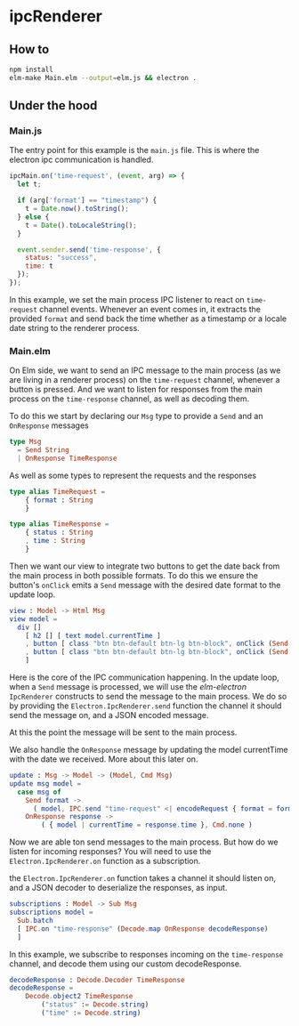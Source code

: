 # ipcRenderer

## How to

```bash
npm install
elm-make Main.elm --output=elm.js && electron .
```

## Under the hood

### Main.js

The entry point for this example is the `main.js` file. This is where the electron ipc communication is handled.

```js
ipcMain.on('time-request', (event, arg) => {
  let t;

  if (arg['format'] == "timestamp") {
    t = Date.now().toString();
  } else {
    t = Date().toLocaleString();
  }

  event.sender.send('time-response', {
    status: "success",
    time: t
  });
});
```

In this example, we set the main process IPC listener to react on `time-request` channel events. Whenever an event comes in, it extracts the provided `format` and send back the time whether as a timestamp or a locale date string to the renderer process.

### Main.elm

On Elm side, we want to send an IPC message to the main process (as we are living in a renderer process) on the `time-request` channel, whenever a button is pressed. And we want to listen for responses from the main process on the `time-response` channel, as well as decoding them.

To do this we start by declaring our `Msg` type to provide a `Send` and an `OnResponse` messages

```elm
type Msg
  = Send String
  | OnResponse TimeResponse
```

As well as some types to represent the requests and the responses

```elm
type alias TimeRequest =
    { format : String
    }

type alias TimeResponse =
    { status : String
    , time : String
    }
```

Then we want our view to integrate two buttons to get the date back from the main process in both possible formats.
To do this we ensure the button's `onClick` emits a `Send` message with the desired date format to the update loop.

```elm
view : Model -> Html Msg
view model =
  div []
    [ h2 [] [ text model.currentTime ]
    , button [ class "btn btn-default btn-lg btn-block", onClick (Send "timestamp") ] [ text "Get timestamp" ]
    , button [ class "btn btn-default btn-lg btn-block", onClick (Send "date") ] [ text "Get date" ]
    ]
```

Here is the core of the IPC communication happening. In the update loop, when a `Send` message is processed, we will use the *elm-electron* `IpcRenderer` constructs to send the message to the main process. We do so by providing the `Electron.IpcRenderer.send` function the channel it should send the message on, and a JSON encoded message.

At this the point the message will be sent to the main process.

We also handle the `OnResponse` message by updating the model currentTime with the date we received. More about this later on.

```elm
update : Msg -> Model -> (Model, Cmd Msg)
update msg model =
  case msg of
    Send format ->
      ( model, IPC.send "time-request" <| encodeRequest { format = format } )
    OnResponse response ->
        ( { model | currentTime = response.time }, Cmd.none )
```

Now we are able ton send messages to the main process. But how do we listen for incoming responses? You will need to use the `Electron.IpcRenderer.on` function as a subscription.

the `Electron.IpcRenderer.on` function takes a channel it should listen on, and a JSON decoder to deserialize the responses, as input.

```elm
subscriptions : Model -> Sub Msg
subscriptions model =
  Sub.batch
  [ IPC.on "time-response" (Decode.map OnResponse decodeResponse)
  ]
```

In this example, we subscribe to responses incoming on the `time-response` channel, and decode them using our custom decodeResponse.

```elm
decodeResponse : Decode.Decoder TimeResponse
decodeResponse =
    Decode.object2 TimeResponse
        ("status" := Decode.string)
        ("time" := Decode.string)
```
